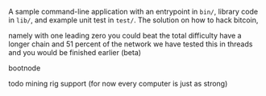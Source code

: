 A sample command-line application with an entrypoint in `bin/`, library code
in `lib/`, and example unit test in `test/`.
The solution on how to hack bitcoin,

namely with one leading zero you could beat the total difficulty have a longer chain and 51 percent of the network
we have tested this in threads and you would be finished earlier (beta)

bootnode

todo
mining rig support (for now every computer is just as strong)

